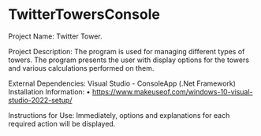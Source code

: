 # TwitterTowersConsole

Project Name:
Twitter Tower. 

Project Description:
The program is used for managing different types of towers.
The program presents the user with display options for the towers and various calculations performed on them.

External Dependencies:
Visual Studio - ConsoleApp (.Net Framework)
Installation Information:
•	https://www.makeuseof.com/windows-10-visual-studio-2022-setup/

Instructions for Use:
Immediately, options and explanations for each required action will be displayed.
